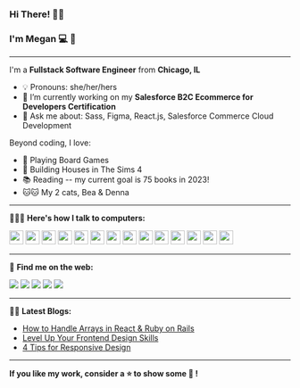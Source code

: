 ### Hi There! 👋🏻
### I'm Megan 💻 💫
<hr>

I'm a **Fullstack Software Engineer** from **Chicago, IL**

- 💡   Pronouns: she/her/hers
- 🌱   I’m currently working on my **Salesforce B2C Ecommerce for Developers Certification**
- 🙋   Ask me about: Sass, Figma, React.js, Salesforce Commerce Cloud Development

Beyond coding, I love:

-  🎲   Playing Board Games 
-  🏡   Building Houses in The Sims 4 
-  📚   Reading -- my current goal is 75 books in 2023!
-  🐱🐱   My 2 cats, Bea & Denna 
<hr>

👩🏼‍💻   **Here's how I talk to computers:**

<p>
<img src="https://cdn.jsdelivr.net/gh/devicons/devicon/icons/html5/html5-original.svg" height=25px width=25px/>
<img src="https://cdn.jsdelivr.net/gh/devicons/devicon/icons/css3/css3-original.svg" height=25px width=25px/>
<img src="https://cdn.jsdelivr.net/gh/devicons/devicon/icons/sass/sass-original.svg" height=25px width=25px/>
<img src="https://cdn.jsdelivr.net/gh/devicons/devicon/icons/javascript/javascript-plain.svg" height=25px width=25px/>
<img src="https://cdn.jsdelivr.net/gh/devicons/devicon/icons/salesforce/salesforce-original.svg" height=25px width=25px />
<img src="https://cdn.jsdelivr.net/gh/devicons/devicon/icons/react/react-original.svg" height=25px width=25px/>
<img src="https://cdn.jsdelivr.net/gh/devicons/devicon/icons/ruby/ruby-original.svg" height=25px width=25px/>
<img src="https://cdn.jsdelivr.net/gh/devicons/devicon/icons/rails/rails-plain.svg" height=25px width=25px/>
<img src="https://cdn.jsdelivr.net/gh/devicons/devicon/icons/postgresql/postgresql-plain.svg" height=25px width=25px/>
<img src="https://cdn.jsdelivr.net/gh/devicons/devicon/icons/git/git-original.svg" height=25px width=25px />
<img src="https://cdn.jsdelivr.net/gh/devicons/devicon/icons/apple/apple-original.svg" height=25px width=25px />
<img src="https://cdn.jsdelivr.net/gh/devicons/devicon/icons/visualstudio/visualstudio-plain.svg"  height=25px width=25px>
<img src="https://cdn.jsdelivr.net/gh/devicons/devicon/icons/canva/canva-original.svg" height=25px width=25px>
<img src="https://cdn.jsdelivr.net/gh/devicons/devicon/icons/heroku/heroku-original.svg" height=25px width=25px/>
</p>
<hr>

🦋   **Find me on the web:**

<a target="_blank" href="https://meganeday.netlify.app/"><img src="https://img.shields.io/badge/Portfolio-9ecfd1?style=for-the-badge&logo=appveyor?logo"></img></a>
<a target="_blank" href="https://www.linkedin.com/in/meganeday"><img src="https://img.shields.io/badge/-LinkedIn-0077B5?style=for-the-badge&logo=Linkedin&logoColor=white"></img></a>
<a target="_blank" href="mailto:meganeday7@gmail.com"><img src="https://img.shields.io/badge/-Gmail-D14836?style=for-the-badge&logo=Gmail&logoColor=white"></img></a>
<a target="_blank" href="https://codewithmeg.medium.com"><img src="https://img.shields.io/badge/-Medium-12100E?style=for-the-badge&logo=Medium&logoColor=white"></img></a>
<a target="_blank" href="https://twitter.com/codewithmeg"><img src="https://img.shields.io/badge/-Twitter-1DA1F2?style=for-the-badge&logo=Twitter&logoColor=white"></img></a>
<hr>

✍🏻  **Latest Blogs:**
- [How to Handle Arrays in React & Ruby on Rails](https://codewithmeg.medium.com/how-to-handle-arrays-in-react-ruby-on-rails-43f4cf1f974b)
- [Level Up Your Frontend Design Skills](https://codewithmeg.medium.com/level-up-your-frontend-design-skills-f61ca916fe67)
- [4 Tips for Responsive Design](https://codewithmeg.medium.com/responsive-design-media-queries-c349edd4532c)
<hr>

**If you like my work, consider a ⭐️  to show some 💖  !**
